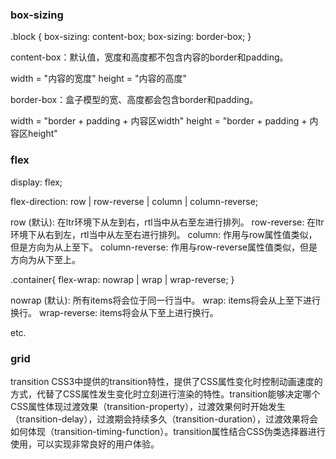 ### box-sizing

.block {
  box-sizing: content-box;
  box-sizing: border-box;
}

content-box：默认值，宽度和高度都不包含内容的border和padding。

width  = "内容的宽度"
height = "内容的高度"


border-box：盒子模型的宽、高度都会包含border和padding。

width  = "border + padding + 内容区width"
height = "border + padding + 内容区height"

### flex

display: flex;

flex-direction: row | row-reverse | column | column-reverse;

row (默认): 在ltr环境下从左到右，rtl当中从右至左进行排列。
row-reverse: 在ltr环境下从右到左，rtl当中从左至右进行排列。
column: 作用与row属性值类似，但是方向为从上至下。
column-reverse: 作用与row-reverse属性值类似，但是方向为从下至上。

.container{
  flex-wrap: nowrap | wrap | wrap-reverse;
}

nowrap (默认): 所有items将会位于同一行当中。
wrap: items将会从上至下进行换行。
wrap-reverse: items将会从下至上进行换行。

etc.
### grid

transition
CSS3中提供的transition特性，提供了CSS属性变化时控制动画速度的方式，代替了CSS属性发生变化时立刻进行渲染的特性。transition能够决定哪个CSS属性体现过渡效果（transition-property），过渡效果何时开始发生（transition-delay），过渡期会持续多久（transition-duration），过渡效果将会如何体现（transition-timing-function）。transition属性结合CSS伪类选择器进行使用，可以实现非常良好的用户体验。

